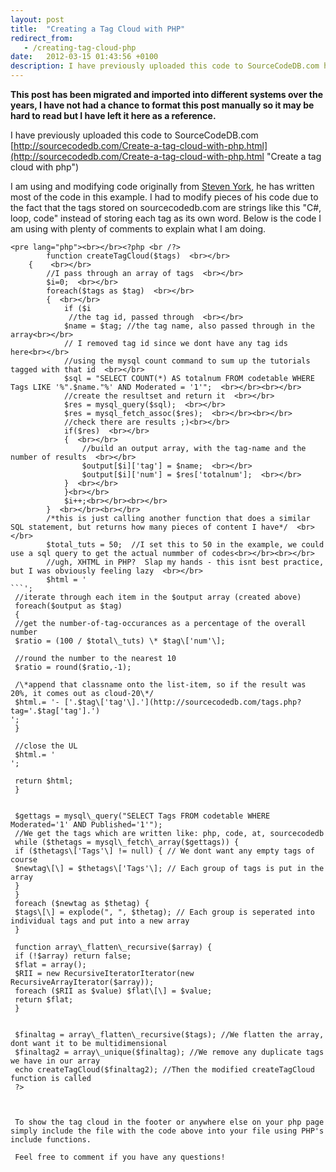 ```yaml
---
layout: post
title:  "Creating a Tag Cloud with PHP"
redirect_from:
   - /creating-tag-cloud-php
date:   2012-03-15 01:43:56 +0100
description: I have previously uploaded this code to SourceCodeDB.com http://sourcecodedb.com/Create-a-tag-cl...
---
```


**This post has been migrated and imported into different systems over the years, I have not had a chance to format this post manually so it may be hard to read but I have left it here as a reference.**

I have previously uploaded this code to SourceCodeDB.com  
[http://sourcecodedb.com/Create-a-tag-cloud-with-php.html](http://sourcecodedb.com/Create-a-tag-cloud-with-php.html "Create a tag cloud with php")  
  
 I am using and modifying code originally from [Steven York](http://stevenyork.com/tutorial/creating_accessible_tag_cloud_in_php_css_mysql), he has written most of the code in this example. I had to modify pieces of his code due to the fact that the tags stored on sourcecodedb.com are strings like this "C#, loop, code" instead of storing each tag as its own word. Below is the code I am using with plenty of comments to explain what I am doing.

```
<pre lang="php"><br></br><?php <br /?>
        function createTagCloud($tags)  <br></br>
    {    <br></br>
        //I pass through an array of tags  <br></br>
        $i=0;  <br></br>
        foreach($tags as $tag)  <br></br>
        {  <br></br>
            if ($i 
             //the tag id, passed through  <br></br>
            $name = $tag; //the tag name, also passed through in the array<br></br>
            // I removed tag id since we dont have any tag ids here<br></br>
            //using the mysql count command to sum up the tutorials tagged with that id  <br></br>
            $sql = "SELECT COUNT(*) AS totalnum FROM codetable WHERE Tags LIKE '%".$name."%' AND Moderated = '1'";  <br></br><br></br>
            //create the resultset and return it  <br></br>
            $res = mysql_query($sql);  <br></br>
            $res = mysql_fetch_assoc($res);  <br></br><br></br>
            //check there are results ;)<br></br>
            if($res)  <br></br>
            {  <br></br>
                //build an output array, with the tag-name and the number of results  <br></br>
                $output[$i]['tag'] = $name;  <br></br>
                $output[$i]['num'] = $res['totalnum'];  <br></br>
            }  <br></br>
            }<br></br>
            $i++;<br></br><br></br>
        }  <br></br><br></br>
        /*this is just calling another function that does a similar SQL statement, but returns how many pieces of content I have*/  <br></br>
        $total_tuts = 50;  //I set this to 50 in the example, we could use a sql query to get the actual nummber of codes<br></br><br></br>
        //ugh, XHTML in PHP?  Slap my hands - this isnt best practice, but I was obviously feeling lazy  <br></br>
        $html = '
```';   
 //iterate through each item in the $output array (created above)   
 foreach($output as $tag)   
 {   
 //get the number-of-tag-occurances as a percentage of the overall number   
 $ratio = (100 / $total\_tuts) \* $tag\['num'\];   
  
 //round the number to the nearest 10   
 $ratio = round($ratio,-1);   
  
 /\*append that classname onto the list-item, so if the result was 20%, it comes out as cloud-20\*/   
 $html.= '- ['.$tag\['tag'\].'](http://sourcecodedb.com/tags.php?tag='.$tag['tag'].')
';   
 }   
  
 //close the UL   
 $html.= '
';   
  
 return $html;   
 }  
  
  
 $gettags = mysql\_query("SELECT Tags FROM codetable WHERE Moderated='1' AND Published='1'");  
 //We get the tags which are written like: php, code, at, sourcecodedb  
 while ($thetags = mysql\_fetch\_array($gettags)) {  
 if ($thetags\['Tags'\] != null) { // We dont want any empty tags of course  
 $newtag\[\] = $thetags\['Tags'\]; // Each group of tags is put in the array  
 }  
 }  
 foreach ($newtag as $thetag) {  
 $tags\[\] = explode(", ", $thetag); // Each group is seperated into individual tags and put into a new array  
 }  
  
 function array\_flatten\_recursive($array) {  
 if (!$array) return false;  
 $flat = array();  
 $RII = new RecursiveIteratorIterator(new RecursiveArrayIterator($array));  
 foreach ($RII as $value) $flat\[\] = $value;  
 return $flat;  
 }  
  
  
 $finaltag = array\_flatten\_recursive($tags); //We flatten the array, dont want it to be multidimensional  
 $finaltag2 = array\_unique($finaltag); //We remove any duplicate tags we have in our array  
 echo createTagCloud($finaltag2); //Then the modified createTagCloud function is called  
 ?>  
  
  
  
 To show the tag cloud in the footer or anywhere else on your php page simply include the file with the code above into your file using PHP's include functions.  
  
 Feel free to comment if you have any questions!